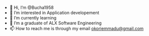 - 👋 Hi, I’m @Bucha1958
- 👀 I’m interested in Application developement
- 🌱 I’m currently learning
- 💞️ I’m a graduate of ALX Software Engineering
- 📫 How to reach me is through my email okoriemmadu@gmail.com
<!---
Bucha1958/Bucha1958 is a ✨ special ✨ repository because its `README.md` (this file) appears on your GitHub profile.
You can click the Preview link to take a look at your changes.
--->
